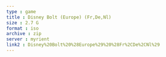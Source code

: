 ```yaml
---
type : game
title : Disney Bolt (Europe) (Fr,De,Nl)
size : 2.7 G
format : iso
archive : zip
server : myrient
link2 : Disney%20Bolt%20%28Europe%29%20%28Fr%2CDe%2CNl%29
---
```

